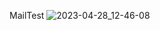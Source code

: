 MailTest
![2023-04-28_12-46-08](https://user-images.githubusercontent.com/98934052/235042267-c7132a3e-d007-4da7-a71e-ba3eb886a8a9.png)
